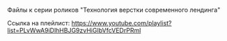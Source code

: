 Файлы к серии роликов "Технология верстки современного лендинга"

Ссылка на плейлист: https://www.youtube.com/playlist?list=PLvWwA9iDlhHBJG9zvHiGIbVfcVEDrPRml
